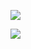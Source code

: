 ![](https://komarev.com/ghpvc/?username=KaustubhKishore)

![](https://hit.yhype.me/github/profile?user_id=31787485)
